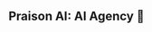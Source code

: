 ## Praison AI: AI Agency 👋

<!--

**Here are some ideas to get you started:**

🙋‍♀️ A short introduction - AI Automation, AI Chat Bot, AI Model deployment, AI Fine tuning, AI Data Analysis
🌈 Contribution guidelines - how can the community get involved?
👩‍💻 Useful resources - where can the community find your docs? Is there anything else the community should know?
🍿 Fun facts - what does your team eat for breakfast?
-->
